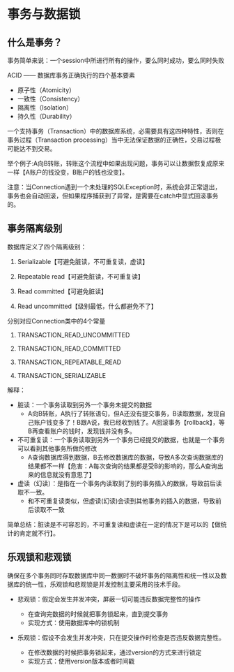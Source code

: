 # 事务与数据锁 #
## 什么是事务？ ##
事务简单来说：一个session中所进行所有的操作，要么同时成功，要么同时失败

ACID —— 数据库事务正确执行的四个基本要素
- 原子性（Atomicity）
- 一致性（Consistency）
- 隔离性（Isolation）
- 持久性（Durability）

一个支持事务（Transaction）中的数据库系统，必需要具有这四种特性，否则在事务过程（Transaction processing）当中无法保证数据的正确性，交易过程极可能达不到交易。

举个例子:A向B转账，转账这个流程中如果出现问题，事务可以让数据恢复成原来一样【A账户的钱没变，B账户的钱也没变】。

注意：当Connection遇到一个未处理的SQLException时，系统会非正常退出，事务也会自动回滚，但如果程序捕获到了异常，是需要在catch中显式回滚事务的。

## 事务隔离级别 ##
数据库定义了四个隔离级别：
1. Serializable【可避免脏读，不可重复读，虚读】

2. Repeatable read【可避免脏读，不可重复读】

3. Read committed【可避免脏读】

4. Read uncommitted【级别最低，什么都避免不了】

分别对应Connection类中的4个常量

1. TRANSACTION_READ_UNCOMMITTED

2. TRANSACTION_READ_COMMITTED

3. TRANSACTION_REPEATABLE_READ

4. TRANSACTION_SERIALIZABLE

解释：
- 脏读：一个事务读取到另外一个事务未提交的数据
	- A向B转账，A执行了转账语句，但A还没有提交事务，B读取数据，发现自己账户钱变多了！B跟A说，我已经收到钱了。A回滚事务【rollback】，等B再查看账户的钱时，发现钱并没有多。
- 不可重复读：一个事务读取到另外一个事务已经提交的数据，也就是一个事务可以看到其他事务所做的修改
	- A查询数据库得到数据，B去修改数据库的数据，导致A多次查询数据库的结果都不一样【危害：A每次查询的结果都是受B的影响的，那么A查询出来的信息就没有意思了】
- 虚读（幻读）：是指在一个事务内读取到了别的事务插入的数据，导致前后读取不一致。
	- 和不可重复读类似，但虚读(幻读)会读到其他事务的插入的数据，导致前后读取不一致

简单总结：脏读是不可容忍的，不可重复读和虚读在一定的情况下是可以的【做统计的肯定就不行】。

## 乐观锁和悲观锁 ##
确保在多个事务同时存取数据库中同一数据时不破坏事务的隔离性和统一性以及数据库的统一性，乐观锁和悲观锁是并发控制主要采用的技术手段。
- 悲观锁：假定会发生并发冲突，屏蔽一切可能违反数据完整性的操作
	- 在查询完数据的时候就把事务锁起来，直到提交事务
	- 实现方式：使用数据库中的锁机制

- 乐观锁：假设不会发生并发冲突，只在提交操作时检查是否违反数据完整性。
	- 在修改数据的时候把事务锁起来，通过version的方式来进行锁定
	- 实现方式：使用version版本或者时间戳